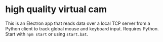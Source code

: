 # high quality virtual cam

This is an Electron app that reads data over a local TCP server from a Python client to track global mouse and keyboard input. Requires Python. Start with `npm start` or using `start.bat`.